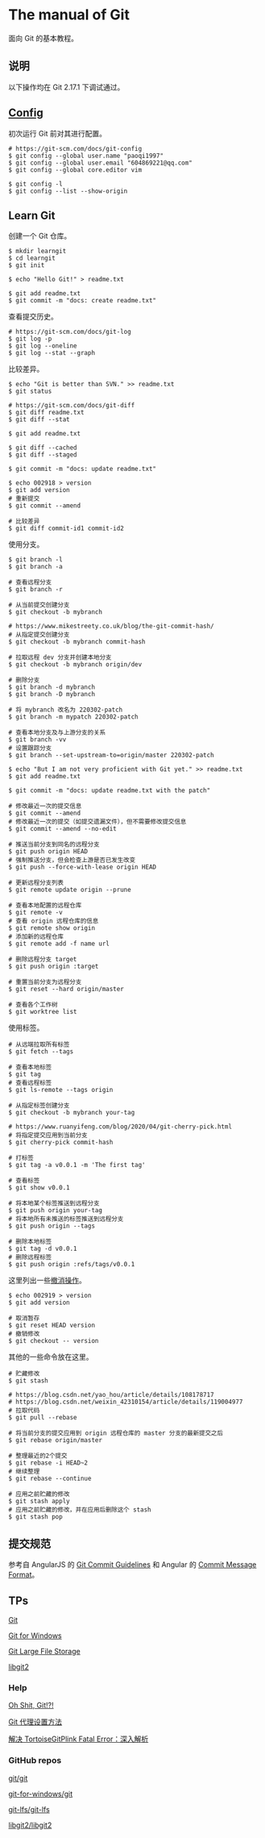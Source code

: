 # The manual of Git

面向 Git 的基本教程。

## 说明

以下操作均在 Git 2.17.1 下调试通过。

## [Config](https://git-scm.com/book/zh/v2/%E8%B5%B7%E6%AD%A5-%E5%88%9D%E6%AC%A1%E8%BF%90%E8%A1%8C-Git-%E5%89%8D%E7%9A%84%E9%85%8D%E7%BD%AE)

初次运行 Git 前对其进行配置。

```
# https://git-scm.com/docs/git-config
$ git config --global user.name "paoqi1997"
$ git config --global user.email "604869221@qq.com"
$ git config --global core.editor vim

$ git config -l
$ git config --list --show-origin
```

## Learn Git

创建一个 Git 仓库。

```
$ mkdir learngit
$ cd learngit
$ git init

$ echo "Hello Git!" > readme.txt

$ git add readme.txt
$ git commit -m "docs: create readme.txt"
```

查看提交历史。

```
# https://git-scm.com/docs/git-log
$ git log -p
$ git log --oneline
$ git log --stat --graph
```

比较差异。

```
$ echo "Git is better than SVN." >> readme.txt
$ git status

# https://git-scm.com/docs/git-diff
$ git diff readme.txt
$ git diff --stat

$ git add readme.txt

$ git diff --cached
$ git diff --staged

$ git commit -m "docs: update readme.txt"

$ echo 002918 > version
$ git add version
# 重新提交
$ git commit --amend

# 比较差异
$ git diff commit-id1 commit-id2
```

使用分支。

```
$ git branch -l
$ git branch -a

# 查看远程分支
$ git branch -r

# 从当前提交创建分支
$ git checkout -b mybranch

# https://www.mikestreety.co.uk/blog/the-git-commit-hash/
# 从指定提交创建分支
$ git checkout -b mybranch commit-hash

# 拉取远程 dev 分支并创建本地分支
$ git checkout -b mybranch origin/dev

# 删除分支
$ git branch -d mybranch
$ git branch -D mybranch

# 将 mybranch 改名为 220302-patch
$ git branch -m mypatch 220302-patch

# 查看本地分支及与上游分支的关系
$ git branch -vv
# 设置跟踪分支
$ git branch --set-upstream-to=origin/master 220302-patch

$ echo "But I am not very proficient with Git yet." >> readme.txt
$ git add readme.txt

$ git commit -m "docs: update readme.txt with the patch"

# 修改最近一次的提交信息
$ git commit --amend
# 修改最近一次的提交（如提交遗漏文件），但不需要修改提交信息
$ git commit --amend --no-edit

# 推送当前分支到同名的远程分支
$ git push origin HEAD
# 强制推送分支，但会检查上游是否已发生改变
$ git push --force-with-lease origin HEAD

# 更新远程分支列表
$ git remote update origin --prune

# 查看本地配置的远程仓库
$ git remote -v
# 查看 origin 远程仓库的信息
$ git remote show origin
# 添加新的远程仓库
$ git remote add -f name url

# 删除远程分支 target
$ git push origin :target

# 重置当前分支为远程分支
$ git reset --hard origin/master

# 查看各个工作树
$ git worktree list
```

使用标签。

```
# 从远端拉取所有标签
$ git fetch --tags

# 查看本地标签
$ git tag
# 查看远程标签
$ git ls-remote --tags origin

# 从指定标签创建分支
$ git checkout -b mybranch your-tag

# https://www.ruanyifeng.com/blog/2020/04/git-cherry-pick.html
# 将指定提交应用到当前分支
$ git cherry-pick commit-hash

# 打标签
$ git tag -a v0.0.1 -m 'The first tag'

# 查看标签
$ git show v0.0.1

# 将本地某个标签推送到远程分支
$ git push origin your-tag
# 将本地所有未推送的标签推送到远程分支
$ git push origin --tags

# 删除本地标签
$ git tag -d v0.0.1
# 删除远程标签
$ git push origin :refs/tags/v0.0.1
```

这里列出一些[撤消操作](https://git-scm.com/book/zh/v2/Git-%E5%9F%BA%E7%A1%80-%E6%92%A4%E6%B6%88%E6%93%8D%E4%BD%9C)。

```
$ echo 002919 > version
$ git add version

# 取消暂存
$ git reset HEAD version
# 撤销修改
$ git checkout -- version
```

其他的一些命令放在这里。

```
# 贮藏修改
$ git stash

# https://blog.csdn.net/yao_hou/article/details/108178717
# https://blog.csdn.net/weixin_42310154/article/details/119004977
# 拉取代码
$ git pull --rebase

# 将当前分支的提交应用到 origin 远程仓库的 master 分支的最新提交之后
$ git rebase origin/master

# 整理最近的2个提交
$ git rebase -i HEAD~2
# 继续整理
$ git rebase --continue

# 应用之前贮藏的修改
$ git stash apply
# 应用之前贮藏的修改，并在应用后删除这个 stash
$ git stash pop
```

## 提交规范

参考自 AngularJS 的 [Git Commit Guidelines](https://github.com/angular/angular.js/blob/master/DEVELOPERS.md#commits) 和 Angular 的 [Commit Message Format](https://github.com/angular/angular/blob/master/CONTRIBUTING.md#commit)。

## TPs

[Git](https://git-scm.com)

[Git for Windows](https://gitforwindows.org)

[Git Large File Storage](https://git-lfs.com)

[libgit2](https://libgit2.org)

### Help

[Oh Shit, Git!?!](https://ohshitgit.com/zh)

[Git 代理设置方法](https://www.cnblogs.com/China-Dream/p/16476775.html)

[解决 TortoiseGitPlink Fatal Error：深入解析](https://blog.csdn.net/Li_WenZhang/article/details/142250858)

### GitHub repos

[git/git](https://github.com/git/git)

[git-for-windows/git](https://github.com/git-for-windows/git)

[git-lfs/git-lfs](https://github.com/git-lfs/git-lfs)

[libgit2/libgit2](https://github.com/libgit2/libgit2)
